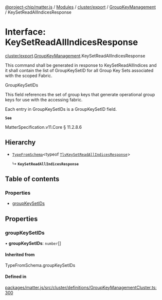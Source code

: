 [@project-chip/matter.js](../README.md) / [Modules](../modules.md) / [cluster/export](../modules/cluster_export.md) / [GroupKeyManagement](../modules/cluster_export.GroupKeyManagement.md) / KeySetReadAllIndicesResponse

# Interface: KeySetReadAllIndicesResponse

[cluster/export](../modules/cluster_export.md).[GroupKeyManagement](../modules/cluster_export.GroupKeyManagement.md).KeySetReadAllIndicesResponse

This command shall be generated in response to KeySetReadAllIndices and it shall contain the list of
GroupKeySetID for all Group Key Sets associated with the scoped Fabric.

GroupKeySetIDs

This field references the set of group keys that generate operational group keys for use with the accessing
fabric.

Each entry in GroupKeySetIDs is a GroupKeySetID field.

**`See`**

MatterSpecification.v11.Core § 11.2.8.6

## Hierarchy

- [`TypeFromSchema`](../modules/tlv_export.md#typefromschema)\<typeof [`TlvKeySetReadAllIndicesResponse`](../modules/cluster_export.GroupKeyManagement.md#tlvkeysetreadallindicesresponse)\>

  ↳ **`KeySetReadAllIndicesResponse`**

## Table of contents

### Properties

- [groupKeySetIDs](cluster_export.GroupKeyManagement.KeySetReadAllIndicesResponse.md#groupkeysetids)

## Properties

### groupKeySetIDs

• **groupKeySetIDs**: `number`[]

#### Inherited from

TypeFromSchema.groupKeySetIDs

#### Defined in

[packages/matter.js/src/cluster/definitions/GroupKeyManagementCluster.ts:300](https://github.com/project-chip/matter.js/blob/2d9f2165d2672864fda3496a6d0d5f93597f82c6/packages/matter.js/src/cluster/definitions/GroupKeyManagementCluster.ts#L300)
